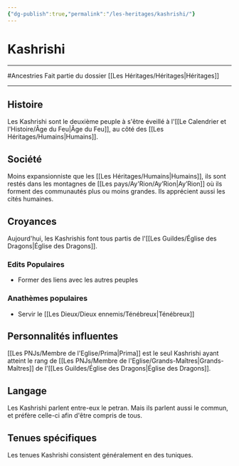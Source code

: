 ```yaml
---
{"dg-publish":true,"permalink":"/les-heritages/kashrishi/"}
---
```


# Kashrishi
---
#Ancestries 
Fait partie du dossier [[Les Héritages/Héritages\|Héritages]]

-------
## Histoire
Les Kashrishi sont le deuxième peuple à s'être éveillé à l'[[Le Calendrier et l'Histoire/Âge du Feu\|Âge du Feu]], au côté des [[Les Héritages/Humains\|Humains]]. 
## Société
Moins expansionniste que les [[Les Héritages/Humains\|Humains]], ils sont restés dans les montagnes de [[Les pays/Ay'Rion/Ay’Rion\|Ay’Rion]] où ils forment des communautés plus ou moins grandes. Ils apprécient aussi les cités humaines.
## Croyances
Aujourd'hui, les Kashrishis font tous partis de l'[[Les Guildes/Église des Dragons\|Église des Dragons]].
### Edits Populaires
- Former des liens avec les autres peuples
### Anathèmes populaires
- Servir le [[Les Dieux/Dieux ennemis/Ténébreux\|Ténébreux]]
## Personnalités influentes
[[Les PNJs/Membre de l'Eglise/Prima\|Prima]] est le seul Kashrishi ayant atteint le rang de [[Les PNJs/Membre de l'Eglise/Grands-Maîtres\|Grands-Maîtres]] de l'[[Les Guildes/Église des Dragons\|Église des Dragons]].
## Langage
Les Kashrishi parlent entre-eux le petran. Mais ils parlent aussi le commun, et préfère celle-ci afin d'être compris de tous.
## Tenues spécifiques
Les tenues Kashrishi consistent généralement en des tuniques.